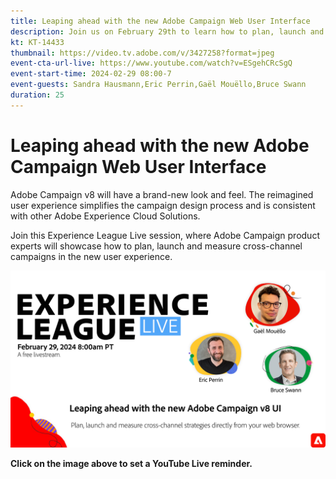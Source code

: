 ```yaml
---
title: Leaping ahead with the new Adobe Campaign Web User Interface
description: Join us on February 29th to learn how to plan, launch and measure cross-channel strategies using the new Adobe Campaign Web User Interface, including Generative AI capabilities in beta. 
kt: KT-14433
thumbnail: https://video.tv.adobe.com/v/3427258?format=jpeg
event-cta-url-live: https://www.youtube.com/watch?v=ESgehCRcSgQ
event-start-time: 2024-02-29 08:00-7
event-guests: Sandra Hausmann,Eric Perrin,Gaël Mouëllo,Bruce Swann
duration: 25
---
```

# Leaping ahead with the new Adobe Campaign Web User Interface

Adobe Campaign v8 will have a brand-new look and feel. The reimagined user experience simplifies the campaign design process and is consistent with other Adobe Experience Cloud Solutions.  

Join this Experience League Live session, where Adobe Campaign product experts will showcase how to plan, launch and measure cross-channel campaigns in the new user experience.

[![ExL LIVE Feb 29 2024](../assets/Feb29_2024_WebBanner.png)](https://www.youtube.com/watch?v=ESgehCRcSgQ)

**Click on the image above to set a YouTube Live reminder.**